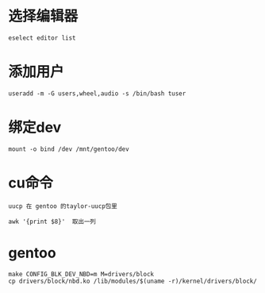 # 选择编辑器
    eselect editor list

# 添加用户
    useradd -m -G users,wheel,audio -s /bin/bash tuser

# 绑定dev
    mount -o bind /dev /mnt/gentoo/dev

# cu命令
    uucp 在 gentoo 的taylor-uucp包里

    awk '{print $8}'  取出一列
# gentoo
    make CONFIG_BLK_DEV_NBD=m M=drivers/block
    cp drivers/block/nbd.ko /lib/modules/$(uname -r)/kernel/drivers/block/
